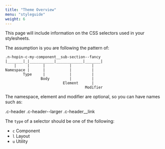 ```yaml
---
title: "Theme Overview"
menu: "styleguide"
weight: 6
---
```


This page will include information on the CSS selectors used in your stylesheets.

The assumption is you are following the pattern of:

```
.n-hopin-c-my-component__sub-section--fancy
|_______|_|___________|____________|_______|
    |     |      |           |         |
Namespace |      |           |         |
        Type     |           |         |
                Body         |         |
                          Element      |
                                    Modifier
```

The namespace, element and modifier are optional, so you can
have names such as:

.c-header
.c-header--larger
.c-header__link

The `type` of a selector should be one of the following:

- `c` Component
- `l` Layout
- `u` Utility

<div class='n-hopin-js-classnames'></div>

